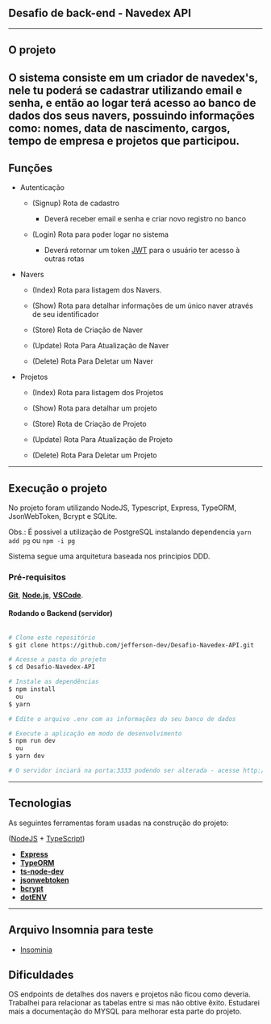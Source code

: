 ## Desafio de back-end - Navedex API 
---

## O projeto

O sistema consiste em um criador de navedex's, nele tu poderá se cadastrar utilizando email e senha, e então ao logar terá acesso ao banco de dados dos seus navers, possuindo informações como: nomes, data de nascimento, cargos, tempo de empresa e projetos que participou.
---

## Funções

  * Autenticação

      - (Signup) Rota de cadastro 
        - Deverá receber email e senha e criar novo registro no banco

      - (Login) Rota para poder logar no sistema
        - Deverá retornar um token [JWT](https://jwt.io/) para o usuário ter acesso à outras rotas

  * Navers

    - (Index) Rota para listagem dos Navers.

    - (Show) Rota para detalhar informações de um único naver através de seu identificador

    - (Store) Rota de Criação de Naver

    - (Update) Rota Para Atualização de Naver

    - (Delete) Rota Para Deletar um Naver

  * Projetos

    - (Index) Rota para listagem dos Projetos

    - (Show) Rota para detalhar um projeto

    - (Store) Rota de Criação de Projeto

    - (Update) Rota Para Atualização de Projeto

    - (Delete) Rota Para Deletar um Projeto
---

## Execução o projeto

No projeto foram utilizando NodeJS, Typescript, Express, TypeORM, JsonWebToken, Bcrypt e SQLite.

Obs.: É possivel a utilização de PostgreSQL instalando dependencia `yarn add pg` ou `npm -i pg`

Sistema segue uma arquitetura baseada nos principios DDD.

### Pré-requisitos

**[Git](https://git-scm.com)**, 
**[Node.js](https://nodejs.org/en/)**,
**[VSCode](https://code.visualstudio.com/)**.

#### Rodando o Backend (servidor)

```bash

# Clone este repositório
$ git clone https://github.com/jefferson-dev/Desafio-Navedex-API.git

# Acesse a pasta do projeto 
$ cd Desafio-Navedex-API

# Instale as dependências
$ npm install
  ou
$ yarn

# Edite o arquivo .env com as informações do seu banco de dados

# Execute a aplicação em modo de desenvolvimento
$ npm run dev
  ou
$ yarn dev

# O servidor inciará na porta:3333 podendo ser alterada - acesse http://localhost:3000

```

---

## Tecnologias

As seguintes ferramentas foram usadas na construção do projeto:
 
([NodeJS](https://nodejs.org/en/)  +  [TypeScript](https://www.typescriptlang.org/))

-   **[Express](https://expressjs.com/)**
-   **[TypeORM](https://typeorm.io/)**
-   **[ts-node-dev](https://www.npmjs.com/package/ts-node-dev)**
-   **[jsonwebtoken](https://www.npmjs.com/package/jsonwebtoken)**
-   **[bcrypt](https://www.npmjs.com/package/bcrypt)**
-   **[dotENV](https://www.npmjs.com/package/dotenv)**
---

## Arquivo Insomnia para teste
- [Insominia](./Insomnia_Navedex.json)

## Dificuldades 

OS endpoints de detalhes dos navers e projetos não ficou como deveria. Trabalhei para relacionar as tabelas entre si mas não obtive êxito. Estudarei mais a documentação do MYSQL para melhorar esta parte do projeto.
